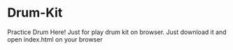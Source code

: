 # Drum-Kit
Practice Drum Here!
Just for play drum kit on browser.
Just download it and open index.html on your browser

